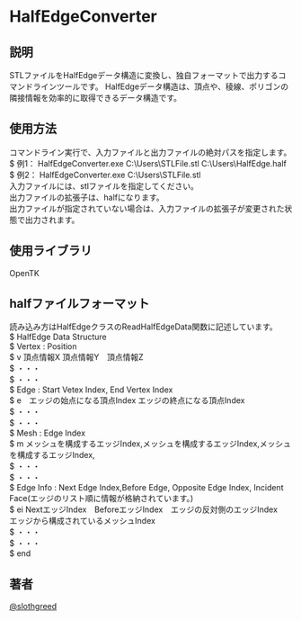 # HalfEdgeConverter

## 説明
STLファイルをHalfEdgeデータ構造に変換し、独自フォーマットで出力するコマンドラインツールです。
HalfEdgeデータ構造は、頂点や、稜線、ポリゴンの隣接情報を効率的に取得できるデータ構造です。

## 使用方法

コマンドライン実行で、入力ファイルと出力ファイルの絶対パスを指定します。  
$ 例1： HalfEdgeConverter.exe C:\Users\STLFile.stl C:\Users\HalfEdge.half  
$ 例2： HalfEdgeConverter.exe C:\Users\STLFile.stl  
入力ファイルには、stlファイルを指定してください。  
出力ファイルの拡張子は、halfになります。  
出力ファイルが指定されていない場合は、入力ファイルの拡張子が変更された状態で出力されます。  

## 使用ライブラリ
OpenTK  

## halfファイルフォーマット
読み込み方はHalfEdgeクラスのReadHalfEdgeData関数に記述しています。  
$ HalfEdge Data Structure  
$ Vertex : Position  
$ v 頂点情報X 頂点情報Y　頂点情報Z  
$ ・・・  
$ ・・・  
$ Edge : Start Vetex Index, End Vertex Index  
$ e　エッジの始点になる頂点Index エッジの終点になる頂点Index  
$ ・・・  
$ ・・・  
$ Mesh : Edge Index  
$ m メッシュを構成するエッジIndex,メッシュを構成するエッジIndex,メッシュを構成するエッジIndex,  
$ ・・・  
$ ・・・  
$ Edge Info : Next Edge Index,Before Edge, Opposite Edge Index, Incident Face(エッジのリスト順に情報が格納されています。)  
$ ei NextエッジIndex　BeforeエッジIndex　エッジの反対側のエッジIndex　エッジから構成されているメッシュIndex  
$ ・・・  
$ ・・・  
$ end  

## 著者
[@slothgreed](https://twitter.com/slothgreed)
